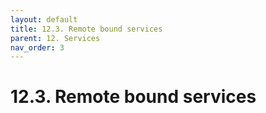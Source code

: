 ```yaml
---
layout: default
title: 12.3. Remote bound services
parent: 12. Services
nav_order: 3
---
```


# 12.3. Remote bound services
